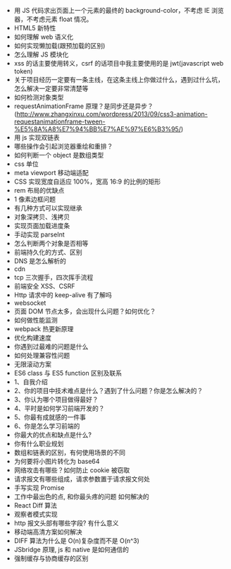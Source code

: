- 用 JS 代码求出页面上一个元素的最终的 background-color，不考虑 IE 浏览器，不考虑元素 float 情况。
- HTML5 新特性
- 如何理解 web 语义化
- 如何实现懒加载(跟预加载的区别)
- 怎么理解 JS 模块化
- xss 的话主要使用转义，csrf 的话项目中我主要使用的是 jwt(javascript web token)
- 关于项目经历一定要有一条主线，在这条主线上你做过什么，遇到过什么坑，怎么解决一定要非常清楚等
- 如何检测对象类型
- requestAnimationFrame 原理？是同步还是异步？(http://www.zhangxinxu.com/wordpress/2013/09/css3-animation-requestanimationframe-tween-%E5%8A%A8%E7%94%BB%E7%AE%97%E6%B3%95/)
- 用 js 实现双链表
- 哪些操作会引起浏览器重绘和重排？
- 如何判断一个 object 是数组类型
- css 单位
- meta viewport 移动端适配
- CSS 实现宽度自适应 100%，宽高 16:9 的比例的矩形
- rem 布局的优缺点
- 1 像素边框问题
- 有几种方式可以实现继承
- 对象深拷贝、浅拷贝
- 实现页面加载进度条
- 手动实现 parseInt
- 怎么判断两个对象是否相等
- 前端持久化的方式、区别
- DNS 是怎么解析的
- cdn
- tcp 三次握手，四次挥手流程
- 前端安全 XSS、CSRF
- Http 请求中的 keep-alive 有了解吗
- websocket
- 页面 DOM 节点太多，会出现什么问题？如何优化？
- 如何做性能监测
- webpack 热更新原理
- 优化构建速度
- 你遇到过最难的问题是什么
- 如何处理兼容性问题
- 无限滚动方案
- ES6 class 与 ES5 function 区别及联系
- 1、自我介绍
- 2、你的项目中技术难点是什么？遇到了什么问题？你是怎么解决的？
- 3、你认为哪个项目做得最好？
- 4、平时是如何学习前端开发的？
- 5、你最有成就感的一件事
- 6、你是怎么学习前端的
- 你最大的优点和缺点是什么?
- 你有什么职业规划
- 数组和链表的区别，有何使用场景的不同
- 为何要将小图片转化为 base64
- 网络攻击有哪些？如何防止 cookie 被窃取
- 请求报文有哪些组成，请求参数置于请求报文何处
- 手写实现 Promise
- 工作中最出色的点, 和你最头疼的问题 如何解决的
- React Diff 算法
- 观察者模式实现
- http 报文头部有哪些字段? 有什么意义
- 移动端高清方案如何解决
- DIFF 算法为什么是 O(n)复杂度而不是 O(n^3)
- JSbridge 原理, js 和 native 是如何通信的
- 强制缓存与协商缓存的区别
